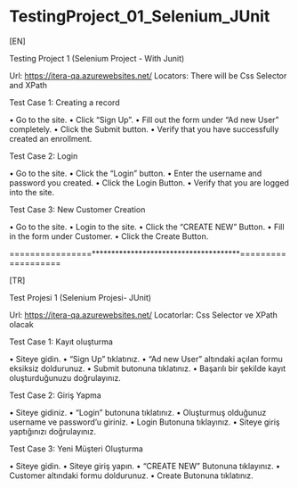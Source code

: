 # TestingProject_01_Selenium_JUnit

[EN]

Testing Project 1 (Selenium Project - With Junit)

Url: https://itera-qa.azurewebsites.net/
Locators: There will be Css Selector and XPath

Test Case 1: Creating a record

• Go to the site.
• Click “Sign Up”.
• Fill out the form under “Ad new User” completely.
• Click the Submit button.
• Verify that you have successfully created an enrollment.


Test Case 2: Login

• Go to the site.
• Click the “Login” button.
• Enter the username and password you created.
• Click the Login Button.
• Verify that you are logged into the site.


Test Case 3: New Customer Creation

• Go to the site.
• Login to the site.
• Click the “CREATE NEW” Button.
• Fill in the form under Customer.
• Click the Create Button.


================**************************************===================


[TR]

Test Projesi 1 (Selenium Projesi- JUnit)

Url: https://itera-qa.azurewebsites.net/
Locatorlar: Css Selector ve XPath olacak

Test Case 1: Kayıt oluşturma

• Siteye gidin.
• “Sign Up” tıklatınız.
• “Ad new User” altındaki açılan formu eksiksiz doldurunuz.
• Submit butonuna tıklatınız.
• Başarılı bir şekilde kayıt oluşturduğunuzu doğrulayınız.


Test Case 2: Giriş Yapma

• Siteye gidiniz.
• “Login” butonuna tıklatınız.
• Oluşturmuş olduğunuz username ve password’u giriniz.
• Login Butonuna tıklayınız.
• Siteye giriş yaptığınızı doğrulayınız.


Test Case 3: Yeni Müşteri Oluşturma

• Siteye gidin.
• Siteye giriş yapın.
• “CREATE NEW” Butonuna tıklayınız.
• Customer altındaki formu doldurunuz.
• Create Butonuna tıklatınız.
